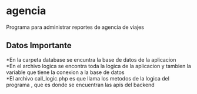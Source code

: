 # agencia
Programa para administrar reportes de agencia de viajes 
<H2>Datos Importante</H2>
*En la carpeta database se encuntra la base de datos de la aplicacion<br>
*En el archivo logica se encontra toda la logica de la aplicacion y tambien la variable que tiene la conexion a  la base de datos<BR>
*El archivo call_logic.php es que llama los metodos de la logica del programa , que es donde se encuentran las apis del backend
